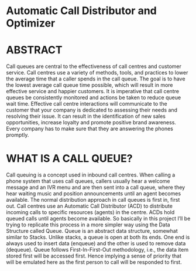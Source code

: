 # Automatic Call Distributor and Optimizer

# ABSTRACT
Call queues are central to the effectiveness of call centres and customer service. Call centres use a variety of methods, tools, and practices to lower the average
time that a caller spends in the call queue. The goal is to have the lowest
average call queue time possible, which will result in more effective service and
happier customers. It is imperative that call centre queues be consistently
monitored and actions be taken to reduce queue wait time. Effective call centre
interactions will communicate to the customer that your company is dedicated
to assessing their needs and resolving their issue. It can result in the
identification of new sales opportunities, increase loyalty and promote positive
brand awareness. Every company has to make sure that they are answering the
phones promptly.

# WHAT IS A CALL QUEUE?
Call queuing is a concept used in inbound call centres. When calling a phone
system that uses call queues, callers usually hear a welcome message and an
IVR menu and are then sent into a call queue, where they hear waiting music
and position announcements until an agent becomes available. The normal
distribution approach in call queues is first in, first out. Call centres use an
Automatic Call Distributor (ACD) to distribute incoming calls to specific
resources (agents) in the centre. ACDs hold queued calls until agents become
available. So basically in this project I’ll be trying to replicate this process in a
more simpler way using the Data Structure called Queue. Queue is an abstract
data structure, somewhat similar to Stacks. Unlike stacks, a queue is open at
both its ends. One end is always used to insert data (enqueue) and the other is
used to remove data (dequeue). Queue follows First-In-First-Out methodology, i.e., the data item stored first will be accessed first. Hence implying a sense of
priority that will be emulated here as the first person to call will be responded to first.

